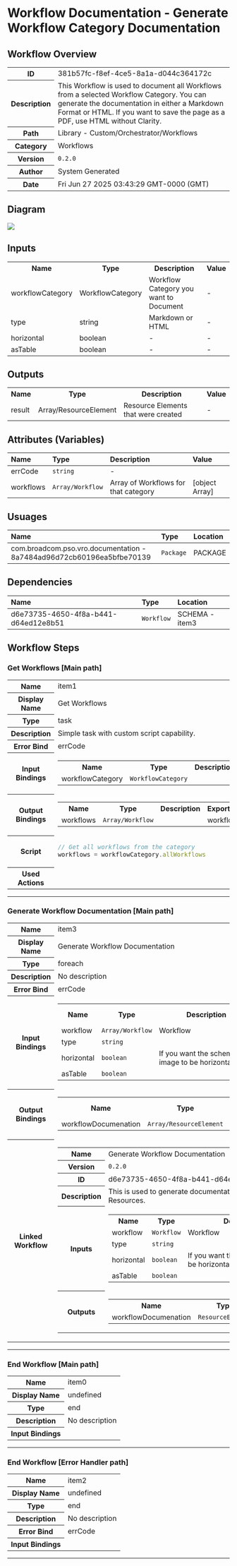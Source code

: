 # Workflow Documentation - Generate Workflow Category Documentation

## Workflow Overview

<table>
  <tr><th>ID</th><td>381b57fc-f8ef-4ce5-8a1a-d044c364172c</td></tr>
  <tr><th>Description</th><td>This Workflow is used to document all Workflows from a selected Workflow Category. You can generate the documentation in either a Markdown Format or HTML. If you want to save the page as a PDF, use HTML without Clarity.</td></tr>
  <tr><th>Path</th><td>Library - Custom/Orchestrator/Workflows</td></tr>
  <tr><th>Category</th><td>Workflows</td></tr>
  <tr><th>Version</th><td><code>0.2.0</code></td></tr>
  <tr><th>Author</th><td>System Generated</td></tr>
  <tr><th>Date</th><td>Fri Jun 27 2025 03:43:29 GMT-0000 (GMT)</td></tr>
</table>

## Diagram

[<img src="./Generate_Workflow_Category_Documentation.svg">](./Generate_Workflow_Category_Documentation.svg)

## Inputs

<table>
<tr><th>Name</th><th>Type</th><th>Description</th><th>Value</th></tr>
<tr><td>workflowCategory</td><td>WorkflowCategory</td><td>Workflow Category you want to Document</td><td>-</td></tr>
<tr><td>type</td><td>string</td><td>Markdown or HTML</td><td>-</td></tr>
<tr><td>horizontal</td><td>boolean</td><td>-</td><td>-</td></tr>
<tr><td>asTable</td><td>boolean</td><td>-</td><td>-</td></tr>
</table>

## Outputs

<table>
<tr><th>Name</th><th>Type</th><th>Description</th><th>Value</th></tr>
<tr><td>result</td><td>Array/ResourceElement</td><td>Resource Elements that were created</td><td>-</td></tr>
</table>

## Attributes (Variables)

| Name | Type | Description | Value |
|:-----|:-----|:-------------|:-------|
| errCode | `string` | - |  |
| workflows | `Array/Workflow` | Array of Workflows for that category | [object Array] |


## Usuages

| Name | Type | Location |
|:-----|:-----|:---------|
| com.broadcom.pso.vro.documentation - 8a7484ad96d72cb60196ea5bfbe70139 | `Package` | PACKAGE |


## Dependencies

| Name | Type | Location |
|:-----|:-----|:---------|
| d6e73735-4650-4f8a-b441-d64ed12e8b51 | `Workflow` | SCHEMA - item3 |


## Workflow Steps

<h3><a name='item1'>Get Workflows [Main path]</a></h3>
<table>
<tr><th>Name</th><td>item1</td></tr>
<tr><th>Display Name</th><td>Get Workflows</td></tr>
<tr><th>Type</th><td>task</td></tr>
<tr><th>Description</th><td>Simple task with custom script capability.</td></tr>
<tr><th>Error Bind</th><td>errCode</td></tr>
<tr><th>Input Bindings</th><td><table><tr><th>Name</th><th>Type</th><th>Description</th><th>Export Name</th></tr><tr><td>workflowCategory</td><td><code>WorkflowCategory</code></td><td></td><td>workflowCategory</td></tr></table></td></tr>
<tr><th>Output Bindings</th><td><table><tr><th>Name</th><th>Type</th><th>Description</th><th>Export Name</th></tr><tr><td>workflows</td><td><code>Array/Workflow</code></td><td></td><td>workflows</td></tr></table></td></tr>
<tr><th>Script</th><td class='script'>

```javascript
// Get all workflows from the category
workflows = workflowCategory.allWorkflows
```

</td></tr>
<tr><th>Used Actions</th><td></td></tr>
</table>


---
<h3><a name='item3'>Generate Workflow Documentation [Main path]</a></h3>
<table>
<tr><th>Name</th><td>item3</td></tr>
<tr><th>Display Name</th><td>Generate Workflow Documentation</td></tr>
<tr><th>Type</th><td>foreach</td></tr>
<tr><th>Description</th><td>No description</td></tr>
<tr><th>Error Bind</th><td>errCode</td></tr>
<tr><th>Input Bindings</th><td><table><tr><th>Name</th><th>Type</th><th>Description</th><th>Export Name</th></tr><tr><td>workflow</td><td><code>Array/Workflow</code></td><td>Workflow</td><td>*workflows</td></tr>
<tr><td>type</td><td><code>string</code></td><td></td><td>type</td></tr>
<tr><td>horizontal</td><td><code>boolean</code></td><td>If you want the schema image to be horizontal</td><td>horizontal</td></tr>
<tr><td>asTable</td><td><code>boolean</code></td><td></td><td>asTable</td></tr></table></td></tr>
<tr><th>Output Bindings</th><td><table><tr><th>Name</th><th>Type</th><th>Description</th><th>Export Name</th></tr><tr><td>workflowDocumenation</td><td><code>Array/ResourceElement</code></td><td></td><td>*result</td></tr></table></td></tr>
<tr><th>Linked Workflow</th><td><table>
<tr><th>Name</th><td>Generate Workflow Documentation</td></tr>
<tr><th>Version</th><td><code>0.2.0</code></td></tr>
<tr><th>ID</th><td>d6e73735-4650-4f8a-b441-d64ed12e8b51</td></tr>
<tr><th>Description</th><td>This is used to generate documentation for a workflow to Resources.</td></tr>
<tr><th>Inputs</th><td><table><tr><th>Name</th><th>Type</th><th>Description</th></tr><tr><td>workflow</td><td><code>Workflow</code></td><td>Workflow</td></tr>
<tr><td>type</td><td><code>string</code></td><td></td></tr>
<tr><td>horizontal</td><td><code>boolean</code></td><td>If you want the schema image to be horizontal</td></tr>
<tr><td>asTable</td><td><code>boolean</code></td><td></td></tr></table></td></tr>
<tr><th>Outputs</th><td><table><tr><th>Name</th><th>Type</th><th>Description</th></tr><tr><td>workflowDocumenation</td><td><code>ResourceElement</code></td><td></td></tr></table></td></tr>
</table></td></tr>
</table>


---
<h3><a name='item0'>End Workflow [Main path]</a></h3>
<table>
<tr><th>Name</th><td>item0</td></tr>
<tr><th>Display Name</th><td>undefined</td></tr>
<tr><th>Type</th><td>end</td></tr>
<tr><th>Description</th><td>No description</td></tr>
<tr><th>Input Bindings</th><td></td></tr>
</table>


---
<h3><a name='item2'>End Workflow [Error Handler path]</a></h3>
<table>
<tr><th>Name</th><td>item2</td></tr>
<tr><th>Display Name</th><td>undefined</td></tr>
<tr><th>Type</th><td>end</td></tr>
<tr><th>Description</th><td>No description</td></tr>
<tr><th>Error Bind</th><td>errCode</td></tr>
<tr><th>Input Bindings</th><td></td></tr>
</table>


---
